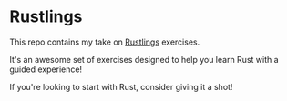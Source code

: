 # Rustlings

This repo contains my take on [Rustlings](https://github.com/rust-lang/rustlings) exercises.

It's an awesome set of exercises designed to help you learn Rust with a guided experience!

If you're looking to start with Rust, consider giving it a shot!
